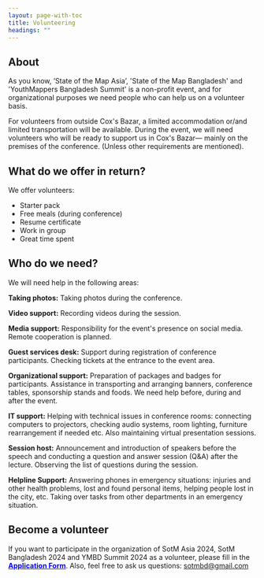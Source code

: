 ```yaml
---
layout: page-with-toc
title: Volunteering
headings: ""
---
```


## About

As you know, ’State of the Map Asia’, 'State of the Map Bangladesh' and 'YouthMappers Bangladesh Summit' is a non-profit event, and for organizational purposes we need people who can help us on a volunteer basis.<br>

For volunteers from outside Cox's Bazar, a limited accommodation or/and limited transportation will be available. During the event, we will need volunteers who will be ready to support us in Cox's Bazar— mainly on the premises of the conference. (Unless other requirements are mentioned).

## What do we offer in return?
We offer volunteers:
* Starter pack
* Free meals (during conference)
* Resume certificate
* Work in group
* Great time spent

## Who do we need?
We will need help in the following areas:

**Taking photos:** Taking photos during the conference.

**Video support:** Recording videos during the session.

**Media support:** Responsibility for the event's presence on social media. Remote cooperation is planned.

**Guest services desk:** Support during registration of conference participants. Checking tickets at the entrance to the event area.

**Organizational support:** Preparation of packages and badges for participants. Assistance in transporting and arranging banners, conference tables, sponsorship stands and foods. We need help before, during and after the event.


**IT support:** Helping with technical issues in conference rooms: connecting computers to projectors, checking audio systems, room lighting, furniture rearrangement if needed etc. Also maintaining virtual presentation sessions.


**Session host:** Announcement and introduction of speakers before the speech and conducting a question and answer session (Q&A) after the lecture. Observing the list of questions during the session.


**Helpline Support:** Answering phones in emergency situations: injuries and other health problems, lost and found personal items, helping people lost in the city, etc. Taking over tasks from other departments in an emergency situation.


## Become a volunteer
If you want to participate in the organization of SotM Asia 2024, SotM Bangladesh 2024 and YMBD Summit 2024 as a volunteer, please fill in the [<span style = "color:blue">**Application Form**</span>](https://docs.google.com/forms/d/e/1FAIpQLSfCdvoO_W3ymZmeuPCA70XyKBZPcxuSZ2vZuWC_mCGCpgSpvg/viewform). Also, feel free to ask us questions: sotmbd@gmail.com

